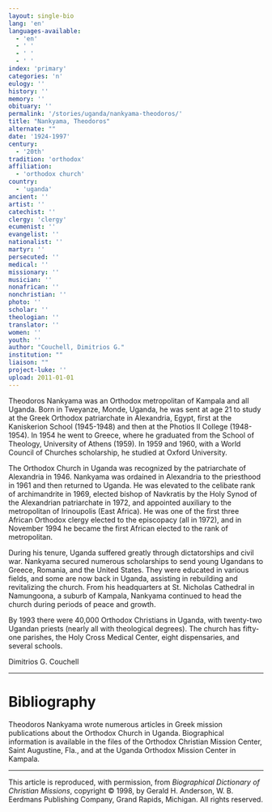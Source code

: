 ```yaml
---
layout: single-bio
lang: 'en'
languages-available:
  - 'en'
  - ' '
  - ' '
  - ' '
index: 'primary'
categories: 'n'
eulogy: ''
history: ''
memory: ''
obituary: ''
permalink: '/stories/uganda/nankyama-theodoros/'
title: "Nankyama, Theodoros"
alternate: ""
date: '1924-1997'
century:
  - '20th'
tradition: 'orthodox'
affiliation:
  - 'orthodox church'
country:
  - 'uganda'
ancient: ''
artist: ''
catechist: ''
clergy: 'clergy'
ecumenist: ''
evangelist: ''
nationalist: ''
martyr: ''
persecuted: ''
medical: ''
missionary: ''
musician: ''
nonafrican: ''
nonchristian: ''
photo: ''
scholar: ''
theologian: ''
translator: ''
women: ''
youth: ''
author: "Couchell, Dimitrios G."
institution: ""
liaison: ""
project-luke: ''
upload: 2011-01-01
---
```




Theodoros Nankyama was an Orthodox metropolitan of Kampala and all Uganda. Born in Tweyanze, Monde, Uganda, he was sent at age 21 to study at the Greek Orthodox patriarchate in Alexandria, Egypt, first at the Kaniskerion School (1945-1948) and then at the Photios II College (1948-1954). In 1954 he went to Greece, where he graduated from the School of Theology, University of Athens (1959). In 1959 and 1960, with a  World Council of Churches scholarship, he studied at Oxford University.

The Orthodox Church in Uganda was recognized by the patriarchate of Alexandria in 1946. Nankyama was ordained in Alexandria to the priesthood in 1961 and then returned to Uganda. He was elevated to the celibate rank of archimandrite in 1969, elected bishop of Navkratis by the Holy Synod of the Alexandrian patriarchate in 1972, and appointed auxiliary to the metropolitan of Irinoupolis (East Africa). He was one of the first three African Orthodox clergy elected to the episcopacy (all in 1972), and in November 1994 he became the first African elected to the rank of metropolitan.

During his tenure, Uganda suffered greatly through dictatorships and civil war. Nankyama secured numerous scholarships to send young Ugandans to Greece, Romania, and the United States. They were educated in various fields, and some are now back in Uganda, assisting in rebuilding and revitalizing the church. From his headquarters at St. Nicholas Cathedral in Namungoona, a suburb of Kampala, Nankyama continued to head the church during periods of peace and growth.

By 1993 there were 40,000 Orthodox Christians in Uganda, with twenty-two Ugandan priests (nearly all with theological degrees). The church has fifty-one parishes, the Holy Cross Medical Center, eight dispensaries, and several schools.

Dimitrios G. Couchell

---

# Bibliography

Theodoros Nankyama wrote numerous articles in Greek mission publications about the Orthodox Church in Uganda. Biographical information is available in the files of the Orthodox Christian Mission Center, Saint Augustine, Fla., and at the Uganda Orthodox Mission Center in Kampala.

---

This article is reproduced, with permission, from *Biographical Dictionary of Christian Missions*, copyright © 1998, by Gerald H. Anderson, W. B. Eerdmans Publishing Company, Grand Rapids, Michigan. All rights reserved.
